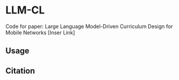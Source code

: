 # LLM-CL
Code for paper: Large Language Model-Driven Curriculum Design for Mobile Networks [Inser Link]

## Usage


## Citation
